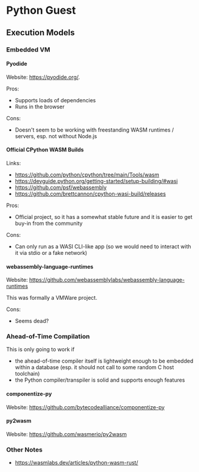# Python Guest

## Execution Models
### Embedded VM
#### Pyodide
Website: <https://pyodide.org/>.

Pros:
- Supports loads of dependencies
- Runs in the browser

Cons:
- Doesn't seem to be working with freestanding WASM runtimes / servers, esp. not without Node.js

#### Official CPython WASM Builds
Links:
- <https://github.com/python/cpython/tree/main/Tools/wasm>
- <https://devguide.python.org/getting-started/setup-building/#wasi>
- <https://github.com/psf/webassembly>
- <https://github.com/brettcannon/cpython-wasi-build/releases>

Pros:
- Official project, so it has a somewhat stable future and it is easier to get buy-in from the community

Cons:
- Can only run as a WASI CLI-like app (so we would need to interact with it via stdio or a fake network)

#### webassembly-language-runtimes
Website: <https://github.com/webassemblylabs/webassembly-language-runtimes>

This was formally a VMWare project.

Cons:
- Seems dead?

### Ahead-of-Time Compilation
This is only going to work if

- the ahead-of-time compiler itself is lightweight enough to be embedded within a database (esp. it should not call to some random C host toolchain)
- the Python compiler/transpiler is solid and supports enough features

#### componentize-py
Website: <https://github.com/bytecodealliance/componentize-py>

#### py2wasm
Website: <https://github.com/wasmerio/py2wasm>

### Other Notes
- <https://wasmlabs.dev/articles/python-wasm-rust/>

